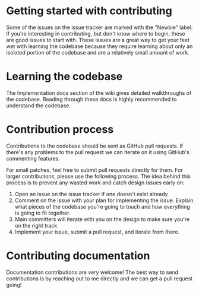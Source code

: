 # Getting started with contributing

Some of the issues on the issue tracker are marked with the "Newbie" label. If you're interesting in contributing, but don't know where to begin, these are good issues to start with. These issues are a great way to get your feet wet with learning the codebase because they require learning about only an isolated portion of the codebase and are a relatively small amount of work.

# Learning the codebase

The Implementation docs section of the wiki gives detailed walkthroughs of the codebase. Reading through these docs is highly recommended to understand the codebase.

# Contribution process

Contributions to the codebase should be sent as GitHub pull requests. If there's any problems to the pull request we can iterate on it using GitHub's commenting features.

For small patches, feel free to submit pull requests directly for them. For larger contributions, please use the following process. The idea behind this process is to prevent any wasted work and catch design issues early on:

1. Open an issue on the issue tracker if one doesn't exist already
2. Comment on the issue with your plan for implementing the issue. Explain what pieces of the codebase you're going to touch and how everything is going to fit together.
3. Main committers will iterate with you on the design to make sure you're on the right track
4. Implement your issue, submit a pull request, and iterate from there.

# Contributing documentation

Documentation contributions are very welcome! The best way to send contributions is by reaching out to me directly and we can get a pull request going!
